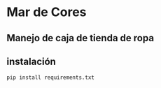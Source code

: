 # Mar de Cores

## Manejo de caja de tienda de ropa

## instalación

```py
pip install requirements.txt
```